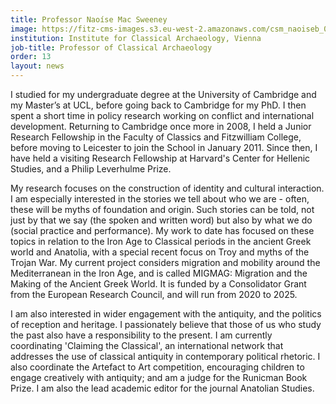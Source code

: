 ```yaml
---
title: Professor Naoíse Mac Sweeney
image: https://fitz-cms-images.s3.eu-west-2.amazonaws.com/csm_naoiseb_07a1d294b1.jpg
institution: Institute for Classical Archaeology, Vienna
job-title: Professor of Classical Archaeology
order: 13
layout: news
---
```

I studied for my undergraduate degree at the University of Cambridge and my Master’s at UCL, before going back to Cambridge for my PhD. I then spent a short time in policy research working on conflict and international development. Returning to Cambridge once more in 2008, I held a Junior Research Fellowship in the Faculty of Classics and Fitzwilliam College, before moving to Leicester to join the School in January 2011. Since then, I have held a visiting Research Fellowship at Harvard's Center for Hellenic Studies, and a Philip Leverhulme Prize.

My research focuses on the construction of identity and cultural interaction.  I am especially interested in the stories we tell about who we are - often, these will be myths of foundation and origin. Such stories can be told, not just by that we say (the spoken and written word) but also by what we do (social practice and performance). My work to date has focused on these topics in relation to the Iron Age to Classical periods in the ancient Greek world and Anatolia, with a special recent focus on Troy and myths of the Trojan War. My current project considers migration and mobility around the Mediterranean in the Iron Age, and is called MIGMAG: Migration and the Making of the Ancient Greek World. It is funded by a Consolidator Grant from the European Research Council, and will run from 2020 to 2025.

I am also interested in wider engagement with the antiquity, and the politics of reception and heritage. I passionately believe that those of us who study the past also have a responsibility to the present. I am currently coordinating 'Claiming the Classical', an international network that addresses the use of classical antiquity in contemporary political rhetoric. I also coordinate the Artefact to Art competition, encouraging children to engage creatively with antiquity; and am a judge for the Runicman Book Prize. I am also the lead academic editor for the journal Anatolian Studies.
